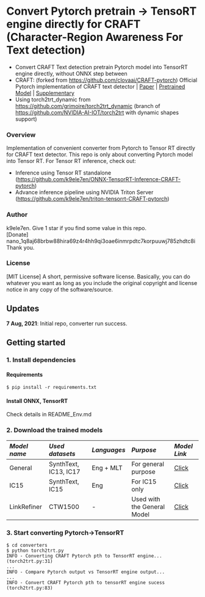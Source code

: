 # Convert Pytorch pretrain -> TensoRT engine directly for CRAFT (Character-Region Awareness For Text detection)
- Convert CRAFT Text detection pretrain Pytorch model into TensorRT engine directly, without ONNX step between<br>
- CRAFT: (forked from https://github.com/clovaai/CRAFT-pytorch)
Official Pytorch implementation of CRAFT text detector | [Paper](https://arxiv.org/abs/1904.01941) | [Pretrained Model](https://drive.google.com/open?id=1Jk4eGD7crsqCCg9C9VjCLkMN3ze8kutZ) | [Supplementary](https://youtu.be/HI8MzpY8KMI)
- Using torch2trt_dynamic from https://github.com/grimoire/torch2trt_dynamic (branch of https://github.com/NVIDIA-AI-IOT/torch2trt with dynamic shapes support)

### Overview
Implementation of convenient converter from Pytorch to Tensor RT directly for CRAFT text detector.
This repo is only about converting Pytorch model into Tensor RT. For Tensor RT inference, check out:
- Inference using Tensor RT standalone (https://github.com/k9ele7en/ONNX-TensorRT-Inference-CRAFT-pytorch)
- Advance inference pipeline using NVIDIA Triton Server (https://github.com/k9ele7en/triton-tensorrt-CRAFT-pytorch)

### Author
k9ele7en. Give 1 star if you find some value in this repo. <br>
[Donate] nano_1q8aj68brbw88hira69z4r4hh9qi3oae6inmrpdtc7korpuuwj785zhdtc8i
Thank you.
### License
[MIT License] A short, permissive software license. Basically, you can do whatever you want as long as you include the original copyright and license notice in any copy of the software/source.

## Updates
**7 Aug, 2021**: Initial repo, converter run success.


## Getting started
### 1. Install dependencies
#### Requirements
```
$ pip install -r requirements.txt
```
#### Install ONNX, TensorRT
Check details in README_Env.md

### 2. Download the trained models
 
 *Model name* | *Used datasets* | *Languages* | *Purpose* | *Model Link* |
 | :--- | :--- | :--- | :--- | :--- |
General | SynthText, IC13, IC17 | Eng + MLT | For general purpose | [Click](https://drive.google.com/open?id=1Jk4eGD7crsqCCg9C9VjCLkMN3ze8kutZ)
IC15 | SynthText, IC15 | Eng | For IC15 only | [Click](https://drive.google.com/open?id=1i2R7UIUqmkUtF0jv_3MXTqmQ_9wuAnLf)
LinkRefiner | CTW1500 | - | Used with the General Model | [Click](https://drive.google.com/open?id=1XSaFwBkOaFOdtk4Ane3DFyJGPRw6v5bO)

### 3. Start converting Pytorch->TensorRT
```
$ cd converters
$ python torch2trt.py
INFO - Converting CRAFT Pytorch pth to TensorRT engine... (torch2trt.py:31)
...
INFO - Compare Pytorch output vs TensorRT engine output...
...
INFO - Convert CRAFT Pytorch pth to tensorRT engine sucess (torch2trt.py:83)
```
